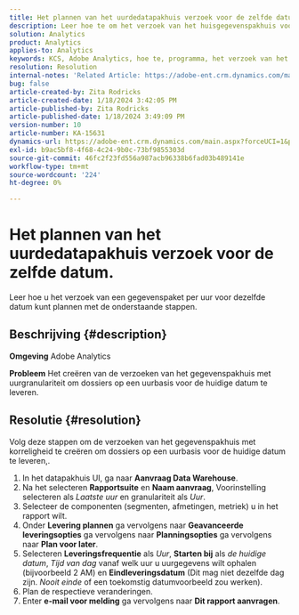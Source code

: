 ```yaml
---
title: Het plannen van het uurdedatapakhuis verzoek voor de zelfde datum.
description: Leer hoe te om het verzoek van het huisgegevenspakhuis voor de zelfde datum te plannen.
solution: Analytics
product: Analytics
applies-to: Analytics
keywords: KCS, Adobe Analytics, hoe te, programma, het verzoek van het uurs gegevenspakhuis, zelfde datum
resolution: Resolution
internal-notes: 'Related Article: https://adobe-ent.crm.dynamics.com/main.aspx?appid=c8f3a4cd-a068-e911-a957-000d3a34e00b&pagetype=entityrecord&etn=knowledgearticle&id=b5d08a45-cea0-ea11-a812-000d3a303484'
bug: false
article-created-by: Zita Rodricks
article-created-date: 1/18/2024 3:42:05 PM
article-published-by: Zita Rodricks
article-published-date: 1/18/2024 3:49:09 PM
version-number: 10
article-number: KA-15631
dynamics-url: https://adobe-ent.crm.dynamics.com/main.aspx?forceUCI=1&pagetype=entityrecord&etn=knowledgearticle&id=38e3cf20-18b6-ee11-a569-6045bd0065f9
exl-id: b9ac5bf8-4f68-4c24-9b0c-73bf9855303d
source-git-commit: 46fc2f23fd556a987acb96338b6fad03b489141e
workflow-type: tm+mt
source-wordcount: '224'
ht-degree: 0%

---
```


# Het plannen van het uurdedatapakhuis verzoek voor de zelfde datum.


Leer hoe u het verzoek van een gegevenspaket per uur voor dezelfde datum kunt plannen met de onderstaande stappen.

## Beschrijving {#description}


<b>Omgeving</b>
Adobe Analytics

<b>Probleem</b>
Het creëren van de verzoeken van het gegevenspakhuis met uurgranulariteit om dossiers op een uurbasis voor de huidige datum te leveren.


## Resolutie {#resolution}


Volg deze stappen om de verzoeken van het gegevenspakhuis met korreligheid te creëren om dossiers op een uurbasis voor de huidige datum te leveren,.

1. In het datapakhuis UI, ga naar <b>Aanvraag Data Warehouse</b>.
2. Na het selecteren <b>Rapportsuite</b> en <b>Naam aanvraag</b>, Voorinstelling selecteren als *Laatste uur* en granulariteit als *Uur*.
3. Selecteer de componenten (segmenten, afmetingen, metriek) u in het rapport wilt.
4. Onder <b>Levering plannen</b> ga vervolgens naar <b>Geavanceerde leveringsopties</b> ga vervolgens naar <b>Planningsopties</b> ga vervolgens naar <b>Plan voor later</b>.
5. Selecteren <b>Leveringsfrequentie</b> als *Uur*, <b>Starten bij</b> als *de huidige datum*, *Tijd van dag* vanaf welk uur u uurgegevens wilt ophalen (bijvoorbeeld 2 AM) en <b>Eindleveringsdatum</b> (Dit mag niet dezelfde dag zijn. *Nooit einde* of een toekomstig datumvoorbeeld zou werken).
6. Plan de respectieve veranderingen.
7. Enter <b>e-mail voor melding</b> ga vervolgens naar <b>Dit rapport aanvragen</b>.

